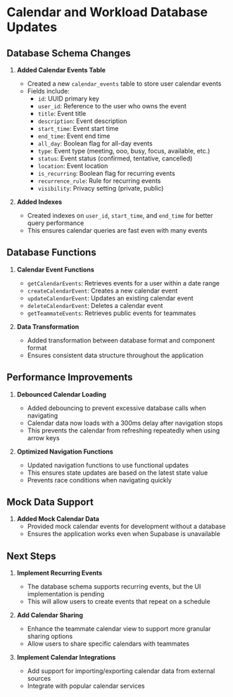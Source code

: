 # Calendar and Workload Database Updates

## Database Schema Changes

1. **Added Calendar Events Table**
   - Created a new `calendar_events` table to store user calendar events
   - Fields include:
     - `id`: UUID primary key
     - `user_id`: Reference to the user who owns the event
     - `title`: Event title
     - `description`: Event description
     - `start_time`: Event start time
     - `end_time`: Event end time
     - `all_day`: Boolean flag for all-day events
     - `type`: Event type (meeting, ooo, busy, focus, available, etc.)
     - `status`: Event status (confirmed, tentative, cancelled)
     - `location`: Event location
     - `is_recurring`: Boolean flag for recurring events
     - `recurrence_rule`: Rule for recurring events
     - `visibility`: Privacy setting (private, public)

2. **Added Indexes**
   - Created indexes on `user_id`, `start_time`, and `end_time` for better query performance
   - This ensures calendar queries are fast even with many events

## Database Functions

1. **Calendar Event Functions**
   - `getCalendarEvents`: Retrieves events for a user within a date range
   - `createCalendarEvent`: Creates a new calendar event
   - `updateCalendarEvent`: Updates an existing calendar event
   - `deleteCalendarEvent`: Deletes a calendar event
   - `getTeammateEvents`: Retrieves public events for teammates

2. **Data Transformation**
   - Added transformation between database format and component format
   - Ensures consistent data structure throughout the application

## Performance Improvements

1. **Debounced Calendar Loading**
   - Added debouncing to prevent excessive database calls when navigating
   - Calendar data now loads with a 300ms delay after navigation stops
   - This prevents the calendar from refreshing repeatedly when using arrow keys

2. **Optimized Navigation Functions**
   - Updated navigation functions to use functional updates
   - This ensures state updates are based on the latest state value
   - Prevents race conditions when navigating quickly

## Mock Data Support

1. **Added Mock Calendar Data**
   - Provided mock calendar events for development without a database
   - Ensures the application works even when Supabase is unavailable

## Next Steps

1. **Implement Recurring Events**
   - The database schema supports recurring events, but the UI implementation is pending
   - This will allow users to create events that repeat on a schedule

2. **Add Calendar Sharing**
   - Enhance the teammate calendar view to support more granular sharing options
   - Allow users to share specific calendars with teammates

3. **Implement Calendar Integrations**
   - Add support for importing/exporting calendar data from external sources
   - Integrate with popular calendar services 